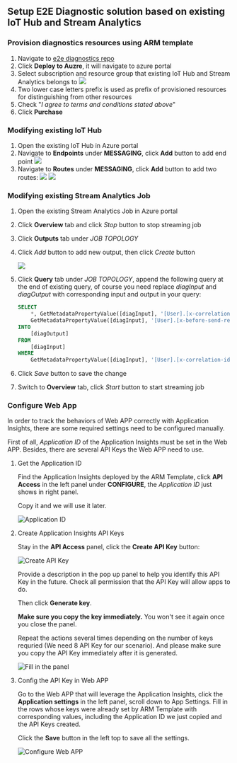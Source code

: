 ## Setup E2E Diagnostic solution based on existing IoT Hub and Stream Analytics
### Provision diagnostics resources using ARM template
1. Navigate to [e2e diagnostics repo](https://github.com/VSChina/iot-hub-e2e-diagnostic/tree/existing_HUB_SA)
2. Click **Deploy to Auzre**, it will navigate to azure portal
3. Select subscription and resource group that existing IoT Hub and Stream Analytics belongs to
![](./New_Existing_IoT_Stream.PNG)
4. Two lower case letters prefix is used as prefix of provisioned resources for distinguishing from other resources
5. Check "*I agree to terms and conditions stated above*"
6. Click **Purchase**

### Modifying existing IoT Hub
1. Open the existing IoT Hub in Azure portal
2. Navigate to **Endpoints** under **MESSAGING**, click **Add** button to add end point
![](./Add_Endpoint.PNG)
3. Navigate to **Routes** under **MESSAGING**, click **Add** button to add two routes:
![](./Add_EventRoute.PNG)
![](./Add_DiagRoute.PNG)

### Modifying existing Stream Analytics Job
1. Open the existing Stream Analytics Job in Azure portal
2. Click **Overview** tab and click *Stop* button to stop streaming job
3. Click **Outputs** tab under *JOB TOPOLOGY*
4. Click *Add* button to add new output, then click *Create* button

   ![](./Stream_Diag_Output.png)
5. Click **Query** tab under *JOB TOPOLOGY*, append the following query at the end of existing query, of course you need replace *diagInput* and *diagOutput* with corresponding input and output in your query:
    ```sql
    SELECT
        *, GetMetadataPropertyValue([diagInput], '[User].[x-correlation-id]') AS 'x-correlation-id',
        GetMetadataPropertyValue([diagInput], '[User].[x-before-send-request]') AS 'x-before-send-request'
    INTO
        [diagOutput]
    FROM
        [diagInput]
    WHERE 
        GetMetadataPropertyValue([diagInput], '[User].[x-correlation-id]') IS NOT NULL
    ```
6. Click *Save* button to save the change
7. Switch to **Overview** tab, click *Start* button to start streaming job

### Configure Web App
In order to track the behaviors of Web APP correctly with Application Insights, there are some required settings need to be configured manually.

First of all, *Application ID* of the Application Insights must be set in the Web APP. Besides, there are several API Keys the Web APP need to use.

1. Get the Application ID

    Find the Application Insights deployed by the ARM Template, click **API Access** in the left panel under **CONFIGURE**, the *Application ID* just shows in right panel.

    Copy it and we will use it later.

    ![Application ID](./applicationid.png)

2. Create Application Insights API Keys

    Stay in the **API Access** panel, click the **Create API Key** button:

    ![Create API Key](./create_api_key.png)

    Provide a description in the pop up panel to help you identify this API Key in the future.
    Check all permission that the API Key will allow apps to do.

    Then click **Generate key**.

    **Make sure you copy the key immediately.** You won't see it again once you close the panel.

    Repeat the actions several times depending on the number of keys requried (We need 8 API Key for our scenario). And please make sure you copy the API Key immediately after it is generated.

    ![Fill in the panel](./description.png)

3. Config the API Key in Web APP

    Go to the Web APP that will leverage the Application Insights, click the **Application settings** in the left panel, scroll down to App Settings.
    Fill in the rows whose keys were already set by ARM Template with corresponding values, including the Application ID we just copied and the API Keys created.

    Click the **Save** button in the left top to save all the settings.

    ![Configure Web APP](./set_api_key.png)
